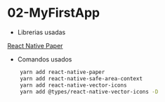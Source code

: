 # 02-MyFirstApp

- Librerias usadas

[React Native Paper](https://reactnativepaper.com/)

- Comandos usados

```bash
    yarn add react-native-paper
    yarn add react-native-safe-area-context
    yarn add react-native-vector-icons
    yarn add @types/react-native-vector-icons -D
```
